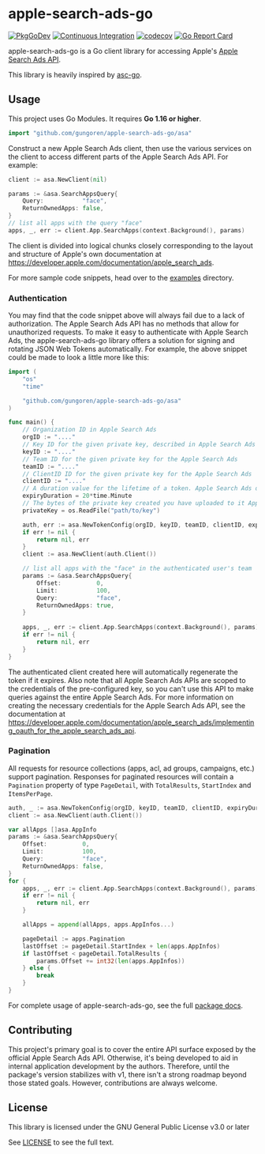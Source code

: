 # apple-search-ads-go

[![PkgGoDev](https://pkg.go.dev/badge/github.com/gungoren/apple-search-ads-go/asa)](https://pkg.go.dev/github.com/gungoren/apple-search-ads-go/asa)
[![Continuous Integration](https://github.com/gungoren/apple-search-ads-go/workflows/Run%20Tests/badge.svg)](https://github.com/gungoren/apple-search-ads-go/actions?query=workflow%253A%2522Run+Tests%2522)
[![codecov](https://codecov.io/gh/gungoren/apple-search-ads-go/branch/master/graph/badge.svg?token=NGXNS17SV2)](https://codecov.io/gh/gungoren/apple-search-ads-go)
[![Go Report Card](https://goreportcard.com/badge/github.com/gungoren/apple-search-ads-go)](https://goreportcard.com/report/github.com/gungoren/apple-search-ads-go)

apple-search-ads-go is a Go client library for accessing Apple's [Apple Search Ads API](https://developer.apple.com/documentation/apple_search_ads).

This library is heavily inspired by [asc-go](https://github.com/cidertool/asc-go).

## Usage

This project uses Go Modules. It requires **Go 1.16 or higher**.

```go
import "github.com/gungoren/apple-search-ads-go/asa"
```

Construct a new Apple Search Ads client, then use the various services on the client to access different parts of the Apple Search Ads API. For example:

```go
client := asa.NewClient(nil)

params := &asa.SearchAppsQuery{
    Query:           "face",
    ReturnOwnedApps: false,
}
// list all apps with the query "face"
apps, _, err := client.App.SearchApps(context.Background(), params)
```

The client is divided into logical chunks closely corresponding to the layout and structure of Apple's own documentation at <https://developer.apple.com/documentation/apple_search_ads>.

For more sample code snippets, head over to the [examples](https://github.com/gungoren/apple-search-ads-go/tree/master/examples) directory.

### Authentication

You may find that the code snippet above will always fail due to a lack of authorization. The Apple Search Ads API has no methods that allow for unauthorized requests. To make it easy to authenticate with Apple Search Ads, the apple-search-ads-go library offers a solution for signing and rotating JSON Web Tokens automatically. For example, the above snippet could be made to look a little more like this:

```go
import (
    "os"
    "time"

    "github.com/gungoren/apple-search-ads-go/asa"
)

func main() {
    // Organization ID in Apple Search Ads
    orgID := "...."
	// Key ID for the given private key, described in Apple Search Ads
    keyID := "...."
    // Team ID for the given private key for the Apple Search Ads
    teamID := "...."
    // ClientID ID for the given private key for the Apple Search Ads
    clientID := "...."
    // A duration value for the lifetime of a token. Apple Search Ads does not accept a token with a lifetime of longer than 20 minutes
    expiryDuration = 20*time.Minute
    // The bytes of the private key created you have uploaded to it Apple Search Ads.
    privateKey = os.ReadFile("path/to/key")

    auth, err := asa.NewTokenConfig(orgID, keyID, teamID, clientID, expiryDuration, privateKey)
    if err != nil {
        return nil, err
    }
    client := asa.NewClient(auth.Client())

    // list all apps with the "face" in the authenticated user's team
    params := &asa.SearchAppsQuery{
        Offset:          0,
        Limit:           100,
        Query:           "face",
        ReturnOwnedApps: true,
    }
    
    apps, _, err := client.App.SearchApps(context.Background(), params)
    if err != nil {
        return nil, err
    }
}
```

The authenticated client created here will automatically regenerate the token if it expires. Also note that all Apple Search Ads APIs are scoped to the credentials of the pre-configured key, so you can't use this API to make queries against the entire Apple Search Ads. For more information on creating the necessary credentials for the Apple Search Ads API, see the documentation at <https://developer.apple.com/documentation/apple_search_ads/implementing_oauth_for_the_apple_search_ads_api>.

### Pagination

All requests for resource collections (apps, acl, ad groups, campaigns, etc.) support pagination. Responses for paginated resources will contain a `Pagination` property of type `PageDetail`, with `TotalResults`, `StartIndex` and `ItemsPerPage`.

```go
auth, _ := asa.NewTokenConfig(orgID, keyID, teamID, clientID, expiryDuration, privateKey)
client := asa.NewClient(auth.Client())

var allApps []asa.AppInfo
params := &asa.SearchAppsQuery{
	Offset:          0,
	Limit:           100,
	Query:           "face",
	ReturnOwnedApps: false,
}
for {
	apps, _, err := client.App.SearchApps(context.Background(), params)
	if err != nil {
		return nil, err
	}

	allApps = append(allApps, apps.AppInfos...)

	pageDetail := apps.Pagination
	lastOffset := pageDetail.StartIndex + len(apps.AppInfos)
	if lastOffset < pageDetail.TotalResults {
		params.Offset += int32(len(apps.AppInfos))
	} else {
		break
	}
}
```

For complete usage of apple-search-ads-go, see the full [package docs](https://pkg.go.dev/github.com/gungoren/apple-search-ads-go/asa).

## Contributing

This project's primary goal is to cover the entire API surface exposed by the official Apple Search Ads API. Otherwise, it's being developed to aid in internal application development by the authors. Therefore, until the package's version stabilizes with v1, there isn't a strong roadmap beyond those stated goals. However, contributions are always welcome.

## License

This library is licensed under the GNU General Public License v3.0 or later

See [LICENSE](./LICENSE) to see the full text.
